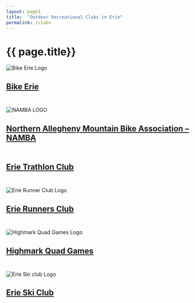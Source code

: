 ```yaml
---
layout: page1
title:  "Outdoor Recreational Clubs in Erie"
permalink: /clubs              
---
```




# {{ page.title}} <br>


![Bike Erie Logo](https://bikeerie.org/wp-content/themes/yeast/img/logo.svg)<br>
## [Bike Erie](https://bikeerie.org/ "Link to Bike Erie")<br><br>

![NAMBA LOGO](http://www.ridenambapa.org/wp-content/uploads/2019/01/namba-w-imba-logo.png)<br>
## [Northern Allegheny Mountain Bike Association – NAMBA](http://www.ridenambapa.org/ "Link to NAMBA")<br><br>

## [Erie Trathlon Club ](http://www.erietriclub.org/home.html "Link to the Erie Trathlon Club")<br><br>

![Erie Runner Club Logo](https://erierunners.club/wp-content/uploads/2015/12/ERC-Logo-Round-150.gif)<br>
## [Erie Runners Club](https://erierunners.club/ "Link to Erie Runners Club")<br><br>

![Highmark Quad Games Logo](http://www.highmarkquad.org/wp-content/themes/erieYMCA-child/images/quad-logo.png)<br>
## [Highmark Quad Games](http://www.highmarkquad.org/ "Link to Highmark Quad Games ")<br><br>

![Erie Ski club Logo](http://nebula.wsimg.com/dbaedf4555d1d4a7174340f50a547bbf?AccessKeyId=8BDD262B1EDDAB70980A&disposition=0&alloworigin=1)<br>
## [Erie Ski Club](http://www.erieskiclub.com/ "Link to Erie Ski Club")<br><br>









	


